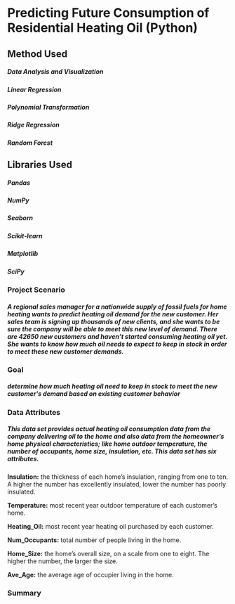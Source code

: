 # Predicting Future Consumption of Residential Heating Oil (Python)

## Method Used

##### Data Analysis and Visualization
##### Linear Regression
##### Polynomial Transformation
##### Ridge Regression
##### Random Forest

## Libraries Used

##### Pandas
##### NumPy
##### Seaborn
##### Scikit-learn
##### Matplotlib
##### SciPy

### Project Scenario 
##### A regional sales manager for a nationwide supply of fossil fuels for home heating wants to predict heating oil demand for the new customer. Her sales team is signing up thousands of new clients, and she wants to be sure the company will be able to meet this new level of demand. There are 42650 new customers and haven’t started consuming heating oil yet. She wants to know how much oil needs to expect to keep in stock in order to meet these new customer demands.



### Goal

##### determine how much heating oil need to keep in stock to meet the new customer's demand based on existing customer behavior

### Data Attributes 

##### This data set provides actual heating oil consumption data from the company delivering oil to the home and also data from the homeowner’s home physical characteristics; like home outdoor temperature, the number of occupants, home size, insulation, etc. This data set has six attributes. 

 **Insulation:**  the thickness of each home’s insulation, ranging from one to ten. A higher the number has excellently insulated, lower the number has poorly insulated.  
 
**Temperature:** most recent year outdoor temperature of each customer’s home.

**Heating_Oil:**  most recent year heating oil purchased by each customer. 

**Num_Occupants:**   total number of people living in the home.  

**Home_Size:**  the home’s overall size, on a scale from one to eight. The higher the number, the larger the size.  

 **Ave_Age:**  the average age of occupier living in the home. 


### Summary








